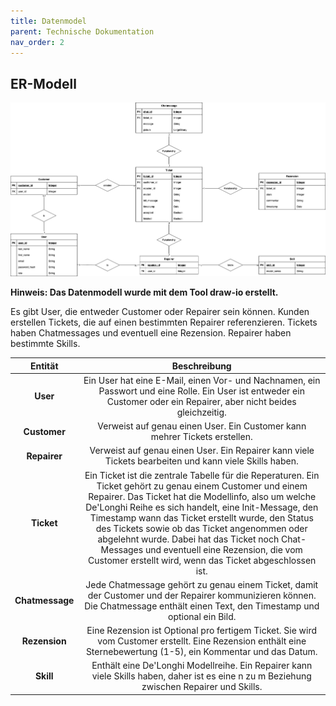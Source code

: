 ```yaml
---
title: Datenmodel
parent: Technische Dokumentation
nav_order: 2
---
```


## ER-Modell 

![ER-Modell](../assets/datamodel.png)

**Hinweis: Das Datenmodell wurde mit dem Tool draw-io erstellt.**

Es gibt User, die entweder Customer oder Repairer sein können. Kunden erstellen Tickets, die auf einen bestimmten Repairer referenzieren. Tickets haben Chatmessages und eventuell eine Rezension. Repairer haben bestimmte Skills.


| Entität | Beschreibung |
| :---: | :---: |
| **User** | Ein User hat eine E-Mail, einen Vor- und Nachnamen, ein Passwort und eine Rolle. Ein User ist entweder ein Customer oder ein Repairer, aber nicht beides gleichzeitig.
|**Customer**| Verweist auf genau einen User. Ein Customer kann mehrer Tickets erstellen.
|**Repairer**| Verweist auf genau einen User. Ein Repairer kann viele Tickets bearbeiten und kann viele Skills haben.
|**Ticket**| Ein Ticket ist die zentrale Tabelle für die Reperaturen. Ein Ticket gehört zu genau einem Customer und einem Repairer. Das Ticket hat die Modellinfo, also um welche De'Longhi Reihe es sich handelt, eine Init-Message, den Timestamp wann das Ticket erstellt wurde, den Status des Tickets sowie ob das Ticket angenommen oder abgelehnt wurde. Dabei hat das Ticket noch Chat-Messages und eventuell eine Rezension, die vom Customer erstellt wird, wenn das Ticket abgeschlossen ist. 
|**Chatmessage**| Jede Chatmessage gehört zu genau einem Ticket, damit der Customer und der Repairer kommunizieren können. Die Chatmessage enthält einen Text, den Timestamp und optional ein Bild. 
|**Rezension**| Eine Rezension ist Optional pro fertigem Ticket. Sie wird vom Customer erstellt. Eine Rezension enthält eine Sternebewertung (1-5), ein Kommentar und das Datum.
|**Skill**| Enthält eine De'Longhi Modellreihe. Ein Repairer kann viele Skills haben, daher ist es eine n zu m Beziehung zwischen Repairer und Skills.  


